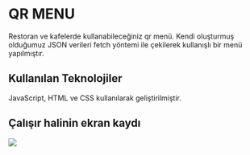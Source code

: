 <h1> QR MENU</h1>

Restoran ve kafelerde kullanabileceğiniz qr menü. Kendi oluşturmuş olduğumuz JSON verileri fetch yöntemi ile çekilerek kullanışlı bir menü yapılmıştır.

<h2> Kullanılan Teknolojiler </h2>

JavaScript, HTML ve CSS kullanılarak geliştirilmiştir.

<h2> Çalışır halinin ekran kaydı </h2>

![](qrmenu.gif)
